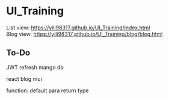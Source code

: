 # UI_Training
List view:
https://yili98317.github.io/UI_Training/index.html  
Blog view:
https://yili98317.github.io/UI_Training/blog/blog.html


## To-Do
JWT refresh
mango db




react blog
mui








































function:
    default para
    return type
